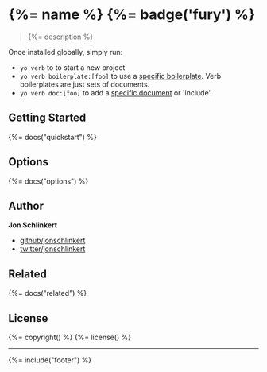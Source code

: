 # {%= name %} {%= badge('fury') %}

> {%= description %}

Once installed globally, simply run:

* `yo verb` to to start a new project
* `yo verb boilerplate:[foo]` to use a [specific boilerplate](https://github.com/assemble/verb-boilerplates). Verb boilerplates are just sets of documents.
* `yo verb doc:[foo]` to add a [specific document](https://github.com/assemble/verb-readme-includes) or 'include'.

## Getting Started
{%= docs("quickstart") %}

## Options
{%= docs("options") %}

## Author

**Jon Schlinkert**

+ [github/jonschlinkert](http://github.com/jonschlinkert)
+ [twitter/jonschlinkert](https://twitter.com/jonschlinkert)

## Related
{%= docs("related") %}

## License
{%= copyright() %}
{%= license() %}

***

{%= include("footer") %}
